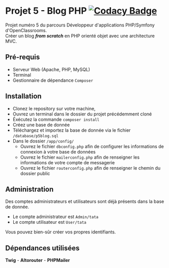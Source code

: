 # Projet 5 - Blog PHP [![Codacy Badge](https://app.codacy.com/project/badge/Grade/67aa9f5a916b4651b6af6ea84bf24ff2)](https://www.codacy.com/gh/geLroC/P5-Blog/dashboard?utm_source=github.com&amp;utm_medium=referral&amp;utm_content=geLroC/P5-Blog&amp;utm_campaign=Badge_Grade)

Projet numéro 5 du parcours Développeur d'applications PHP/Symfony d'OpenClassrooms.<br/>
Créer un blog **_from scratch_** en PHP orienté objet avec une architecture MVC.

<h2>Pré-requis</h2>

- Serveur Web (Apache, PHP, MySQL)
- Terminal
- Gestionnaire de dépendance `Composer`

<h2>Installation</h2>

- Clonez le repository sur votre machine,
- Ouvrez un terminal dans le dossier du projet précédemment cloné
- Éxécutez la commande `composer install`
- Créez une base de donnée
- Téléchargez et importez la base de donnée via le fichier `/database/p5blog.sql`
- Dans le dossier `/app/config/`
   - Ouvrez le fichier `dbconfig.php` afin de configurer les informations de connexion à votre base de données<br/>
   - Ouvrez le fichier `mailerconfig.php` afin de renseigner les informations de votre compte de messagerie<br/>
   - Ouvrez le fichier `routerconfig.php` afin de renseigner le chemin du dossier public

<h2>Administration</h2>
Des comptes administrateurs et utilisateurs sont déjà présents dans la base de donnée.

- Le compte administrateur est `Admin/tata`
- Le compte utilisateur est `User/tata`

Vous pouvez bien-sûr créer vos propres identifiants.

<h2>Dépendances utilisées</h2>


**Twig** - **Altorouter** - **PHPMailer**
